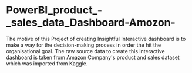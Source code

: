 # PowerBI_product_-_sales_data_Dashboard-Amozon-
The motive of this Project of creating Insightful Interactive dashboard is to make a way for the decision-making process in order the hit the organisational goal. The raw source data to create this interactive dashboard is taken from Amazon Company's product and sales dataset which was imported from Kaggle. 
